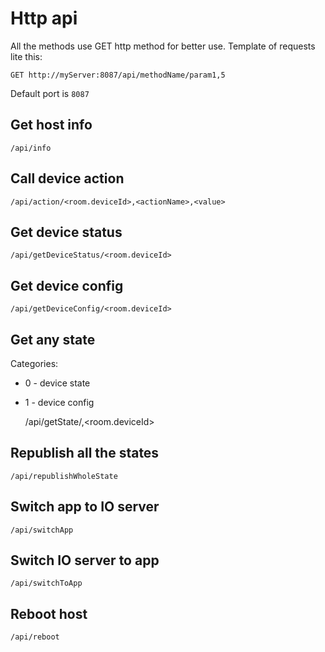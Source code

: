 # Http api

All the methods use GET http method for better use. Template of requests lite this:

    GET http://myServer:8087/api/methodName/param1,5
    
Default port is `8087`

## Get host info

    /api/info

## Call device action

    /api/action/<room.deviceId>,<actionName>,<value>

## Get device status

    /api/getDeviceStatus/<room.deviceId>

## Get device config

    /api/getDeviceConfig/<room.deviceId>

## Get any state

Categories:
* 0 - device state
* 1 - device config


    /api/getState/<categoryNumber>,<room.deviceId>

## Republish all the states

    /api/republishWholeState
    
## Switch app to IO server

    /api/switchApp
    
## Switch IO server to app

    /api/switchToApp

## Reboot host

    /api/reboot
